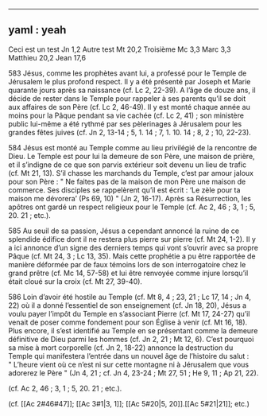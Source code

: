 


---
yaml : yeah
---

Ceci est un test Jn 1,2
Autre test Mt 20,2
Troisième Mc 3,3
Marc 3,3
Matthieu 20,2
Jean 17,6


583 Jésus, comme les prophètes avant lui, a professé pour le Temple de Jérusalem le plus profond respect. Il y a été présenté par Joseph et Marie quarante jours après sa naissance (cf. Lc 2, 22-39). A l’âge de douze ans, il décide de rester dans le Temple pour rappeler à ses parents qu’il se doit aux affaires de son Père (cf. Lc 2, 46-49). Il y est monté chaque année au moins pour la Pâque pendant sa vie cachée (cf. Lc 2, 41) ; son ministère public lui-même a été rythmé par ses pèlerinages à Jérusalem pour les grandes fêtes juives (cf. Jn 2, 13-14 ; 5, 1. 14 ; 7, 1. 10. 14 ; 8, 2 ; 10, 22-23).

584 Jésus est monté au Temple comme au lieu privilégié de la rencontre de Dieu. Le Temple est pour lui la demeure de son Père, une maison de prière, et il s’indigne de ce que son parvis extérieur soit devenu un lieu de trafic (cf. Mt 21, 13). S’il chasse les marchands du Temple, c’est par amour jaloux pour son Père : " Ne faites pas de la maison de mon Père une maison de commerce. Ses disciples se rappelèrent qu’il est écrit : ‘Le zèle pour ta maison me dévorera’ (Ps 69, 10) " (Jn 2, 16-17). Après sa Résurrection, les apôtres ont gardé un respect religieux pour le Temple (cf. Ac 2, 46 ; 3, 1 ; 5, 20. 21 ; etc.).

585 Au seuil de sa passion, Jésus a cependant annoncé la ruine de ce splendide édifice dont il ne restera plus pierre sur pierre (cf. Mt 24, 1-2). Il y a ici annonce d’un signe des derniers temps qui vont s’ouvrir avec sa propre Pâque (cf. Mt 24, 3 ; Lc 13, 35). Mais cette prophétie a pu être rapportée de manière déformée par de faux témoins lors de son interrogatoire chez le grand prêtre (cf. Mc 14, 57-58) et lui être renvoyée comme injure lorsqu’il était cloué sur la croix (cf. Mt 27, 39-40).

586 Loin d’avoir été hostile au Temple (cf. Mt 8, 4 ; 23, 21 ; Lc 17, 14 ; Jn 4, 22) où il a donné l’essentiel de son enseignement (cf. Jn 18, 20), Jésus a voulu payer l’impôt du Temple en s’associant Pierre (cf. Mt 17, 24-27) qu’il venait de poser comme fondement pour son Église à venir (cf. Mt 16, 18). Plus encore, il s’est identifié au Temple en se présentant comme la demeure définitive de Dieu parmi les hommes (cf. Jn 2, 21 ; Mt 12, 6). C’est pourquoi sa mise à mort corporelle (cf. Jn 2, 18-22) annonce la destruction du Temple qui manifestera l’entrée dans un nouvel âge de l’histoire du salut : " L’heure vient où ce n’est ni sur cette montagne ni à Jérusalem que vous adorerez le Père " (Jn 4, 21 ; cf. Jn 4, 23-24 ; Mt 27, 51 ; He 9, 11 ; Ap 21, 22).


(cf. Ac 2, 46 ; 3, 1 ; 5, 20. 21 ; etc.).

(cf. [[Ac 2#46#47]]; [[Ac 3#1|3, 1]]; [[Ac 5#20|5, 20]].[[Ac 5#21|21]]; etc.) 












